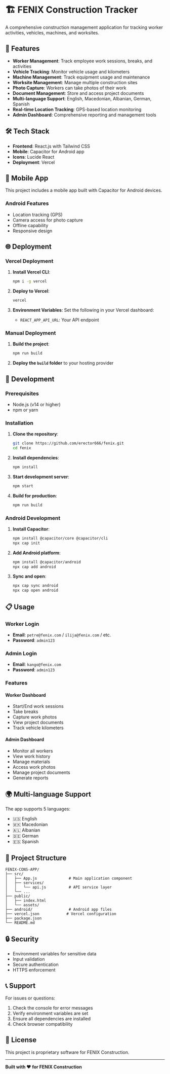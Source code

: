 # 🏗️ FENIX Construction Tracker

A comprehensive construction management application for tracking worker activities, vehicles, machines, and worksites.

## 🚀 Features

- **Worker Management**: Track employee work sessions, breaks, and activities
- **Vehicle Tracking**: Monitor vehicle usage and kilometers
- **Machine Management**: Track equipment usage and maintenance
- **Worksite Management**: Manage multiple construction sites
- **Photo Capture**: Workers can take photos of their work
- **Document Management**: Store and access project documents
- **Multi-language Support**: English, Macedonian, Albanian, German, Spanish
- **Real-time Location Tracking**: GPS-based location monitoring
- **Admin Dashboard**: Comprehensive reporting and management tools

## 🛠️ Tech Stack

- **Frontend**: React.js with Tailwind CSS
- **Mobile**: Capacitor for Android app
- **Icons**: Lucide React
- **Deployment**: Vercel

## 📱 Mobile App

This project includes a mobile app built with Capacitor for Android devices.

### Android Features
- Location tracking (GPS)
- Camera access for photo capture
- Offline capability
- Responsive design

## 🌐 Deployment

### Vercel Deployment

1. **Install Vercel CLI**:
   ```bash
   npm i -g vercel
   ```

2. **Deploy to Vercel**:
   ```bash
   vercel
   ```

3. **Environment Variables**:
   Set the following in your Vercel dashboard:
   - `REACT_APP_API_URL`: Your API endpoint

### Manual Deployment

1. **Build the project**:
   ```bash
   npm run build
   ```

2. **Deploy the `build` folder** to your hosting provider

## 🔧 Development

### Prerequisites
- Node.js (v14 or higher)
- npm or yarn

### Installation

1. **Clone the repository**:
   ```bash
   git clone https://github.com/erector666/fenix.git
   cd fenix
   ```

2. **Install dependencies**:
   ```bash
   npm install
   ```

3. **Start development server**:
   ```bash
   npm start
   ```

4. **Build for production**:
   ```bash
   npm run build
   ```

### Android Development

1. **Install Capacitor**:
   ```bash
   npm install @capacitor/core @capacitor/cli
   npx cap init
   ```

2. **Add Android platform**:
   ```bash
   npm install @capacitor/android
   npx cap add android
   ```

3. **Sync and open**:
   ```bash
   npx cap sync android
   npx cap open android
   ```

## 📋 Usage

### Worker Login
- **Email**: `petre@fenix.com` / `ilija@fenix.com` / etc.
- **Password**: `admin123`

### Admin Login
- **Email**: `kango@fenix.com`
- **Password**: `admin123`

### Features

#### Worker Dashboard
- Start/End work sessions
- Take breaks
- Capture work photos
- View project documents
- Track vehicle kilometers

#### Admin Dashboard
- Monitor all workers
- View work history
- Manage materials
- Access work photos
- Manage project documents
- Generate reports

## 🌍 Multi-language Support

The app supports 5 languages:
- 🇺🇸 English
- 🇲🇰 Macedonian
- 🇦🇱 Albanian
- 🇩🇪 German
- 🇪🇸 Spanish

## 📁 Project Structure

```
FENIX-CONS-APP/
├── src/
│   ├── App.js              # Main application component
│   ├── services/
│   │   └── api.js          # API service layer
│   └── ...
├── public/
│   ├── index.html
│   └── assets/
├── android/                # Android app files
├── vercel.json            # Vercel configuration
├── package.json
└── README.md
```

## 🔒 Security

- Environment variables for sensitive data
- Input validation
- Secure authentication
- HTTPS enforcement

## 📞 Support

For issues or questions:
1. Check the console for error messages
2. Verify environment variables are set
3. Ensure all dependencies are installed
4. Check browser compatibility

## 📄 License

This project is proprietary software for FENIX Construction.

---

**Built with ❤️ for FENIX Construction** 